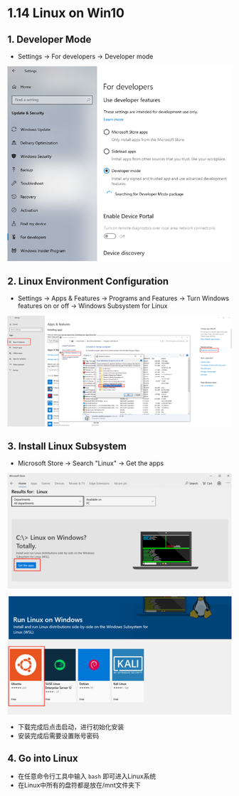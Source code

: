 # 1.14 Linux on Win10

## 1. Developer Mode

* Settings -&gt; For developers -&gt; Developer mode

![](../.gitbook/assets/image%20%2860%29.png)

## 2. Linux Environment Configuration

* Settings -&gt; Apps & Features -&gt; Programs and Features -&gt; Turn Windows features on or off -&gt; Windows Subsystem for Linux

![](../.gitbook/assets/image%20%2864%29.png)

## 3. Install Linux Subsystem

* Microsoft Store -&gt; Search "Linux" -&gt; Get the apps 

![](../.gitbook/assets/image%20%2858%29.png)

![](../.gitbook/assets/image%20%2819%29.png)

* 下载完成后点击启动，进行初始化安装
* 安装完成后需要设置账号密码

## 4. Go into Linux

* 在任意命令行工具中输入 `bash` 即可进入Linux系统
* 在Linux中所有的盘符都是放在/mnt文件夹下

